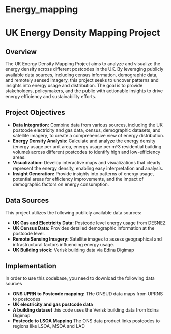 # Energy_mapping

# UK Energy Density Mapping Project

## Overview
The UK Energy Density Mapping Project aims to analyze and visualize the energy density across different postcodes in the UK. By leveraging publicly available data sources, including census information, demographic data, and remotely sensed imagery, this project seeks to uncover patterns and insights into energy usage and distribution. The goal is to provide stakeholders, policymakers, and the public with actionable insights to drive energy efficiency and sustainability efforts.

## Project Objectives
- **Data Integration:** Combine data from various sources, including the UK postcode electricity and gas data, census, demographic datasets, and satellite imagery, to create a comprehensive view of energy distribution.
- **Energy Density Analysis:** Calculate and analyze the energy density (energy usage per unit area, energy usage per m^3 residential building volume) across different postcodes to identify high and low-efficiency areas.
- **Visualization:** Develop interactive maps and visualizations that clearly represent the energy density, enabling easy interpretation and analysis.
- **Insight Generation:** Provide insights into patterns of energy usage, potential areas for efficiency improvements, and the impact of demographic factors on energy consumption.

## Data Sources
This project utilizes the following publicly available data sources:
- **UK Gas and Electricity Data:** Postcode level energy usage from DESNEZ
- **UK Census Data:** Provides detailed demographic information at the postcode level.
- **Remote Sensing Imagery:** Satellite images to assess geographical and infrastructural factors influencing energy usage.
- **UK Building stock:** Verisk building data via Edina Digimap

## Implementation
In order to use this codebase, you need to download the following data sources
- **ONS UPRN to Postcode mapping:** THe ONSUD data maps from UPRNS to postcodes
- **UK electricity and gas postcode data**
- **A building dataset** this code uses the Verisk building data from Edina Digimap
- **Postcode to LSOA Mapping** The ONS data product links postcodes to regions like LSOA, MSOA and LAD
